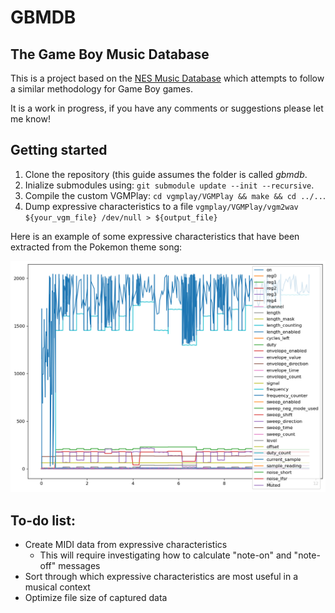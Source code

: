 # GBMDB
## The Game Boy Music Database

This is a project based on the [NES Music Database](https://github.com/chrisdonahue/nesmdb) which attempts to follow a similar methodology for Game Boy games.

It is a work in progress, if you have any comments or suggestions please let me know!

## Getting started

1. Clone the repository (this guide assumes the folder is called *gbmdb*.
1. Inialize submodules using: `git submodule update --init --recursive`.
1. Compile the custom VGMPlay: `cd vgmplay/VGMPlay && make && cd ../..`.
1. Dump expressive characteristics to a file `vgmplay/VGMPlay/vgm2wav ${your_vgm_file} /dev/null > ${output_file}`

Here is an example of some expressive characteristics that have been extracted from the Pokemon theme song:

![Expressive characteristics of the Pokemon theme song](doc/example.png)

## To-do list:

- Create MIDI data from expressive characteristics
  - This will require investigating how to calculate "note-on" and "note-off" messages
- Sort through which expressive characteristics are most useful in a musical context
- Optimize file size of captured data

